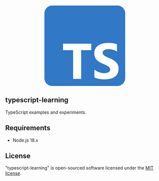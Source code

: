 <p align="center"><img alt="Lab" src="art/logo.svg" width="256" /></p>

## typescript-learning

TypeScript examples and experiments.

## Requirements

- Node.js 18.x

## License

"typescript-learning" is open-sourced software licensed under the [MIT license](LICENSE.md).
